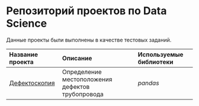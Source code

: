 # Репозиторий проектов по Data Science

Данные проекты были выполнены в качестве тестовых заданий.

| Название проекта | Описание | Используемые библиотеки | 
| :---------------------- | :---------------------- | :---------------------- |
| [Дефектоскопия](01_Magnetic_Flaw_Detection) | Определение местоположения дефектов трубопровода | *pandas* |
